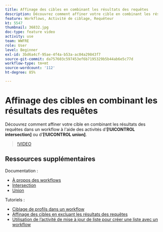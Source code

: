 ```yaml
---
title: Affinage des cibles en combinant les résultats des requêtes
description: Découvrez comment affiner votre cible en combinant les résultats des requêtes dans un workflow à l'aide des activités d'intersection ou d'union.
feature: Workflows, Activité de ciblage, Requêteur
kt: 5547
thumbnail: 36832.jpg
doc-type: feature video
activity: use
team: WWFRE
role: User
level: Beginner
exl-id: 3bd6a4cf-95ae-4f4a-b53a-ac04a29843f7
source-git-commit: da757603c597453ef6b7195329b5b44ab6e5c77d
workflow-type: tm+mt
source-wordcount: '112'
ht-degree: 85%

---
```


# Affinage des cibles en combinant les résultats des requêtes

Découvrez comment affiner votre cible en combinant les résultats des requêtes dans un workflow à l&#39;aide des activités d&#39;**[!UICONTROL intersection]** ou d&#39;**[!UICONTROL union]**.

>[!VIDEO](https://video.tv.adobe.com/v/36832?quality=12)

## Ressources supplémentaires

Documentation :

* [À propos des workflows](https://experienceleague.adobe.com/docs/campaign-classic/using/automating-with-workflows/introduction/about-workflows.html?lang=fr)
* [Intersection](https://experienceleague.adobe.com/docs/campaign-classic/using/automating-with-workflows/targeting-activities/intersection.html)
* [Union](https://experienceleague.adobe.com/docs/campaign-classic/using/automating-with-workflows/targeting-activities/union.html)

Tutoriels :

* [Ciblage de profils dans un workflow](/help/getting-started/targeting-profiles-in-a-workflow.md)
* [Affinage des cibles en excluant les résultats des requêtes](/help/automating-with-workflows/refining-targets-by-excluding-query-results.md)
* [Utilisation de l’activité de mise à jour de liste pour créer une liste avec un workflow](/help/automating-with-workflows/using-the-update-list-activity.md)
